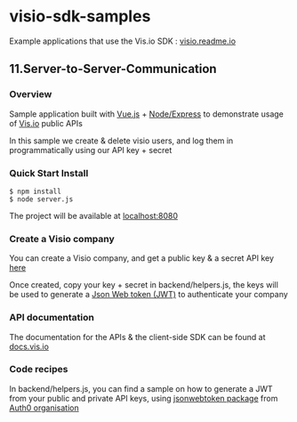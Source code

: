 # visio-sdk-samples
Example applications that use the Vis.io SDK : [visio.readme.io](https://visio.readme.io)

## 11.Server-to-Server-Communication

### Overview

Sample application built with [Vue.js](https://vuejs.org/) + [Node/Express](http://expressjs.com/)
to demonstrate usage of [Vis.io](https://www.vis.io/) public APIs

In this sample we create & delete visio users, and log them in programmatically using our API key + secret

### Quick Start Install
```
$ npm install
$ node server.js
```
The project will be available at [localhost:8080](http://localhost:8080/)

### Create a Visio company

You can create a Visio company, and get a public key & a secret API key [here](https://admin.vis.io/)

Once created, copy your key + secret in backend/helpers.js, the keys will be used to generate a [Json Web token (JWT)](https://jwt.io/) to authenticate your company

### API documentation

The documentation for the APIs & the client-side SDK can be found at [docs.vis.io](http://docs.vis.io/)

### Code recipes

In backend/helpers.js, you can find a sample on how to generate a JWT from your public and private API keys, using [jsonwebtoken package](https://www.npmjs.com/package/jsonwebtoken) from [Auth0 organisation](https://github.com/auth0)
